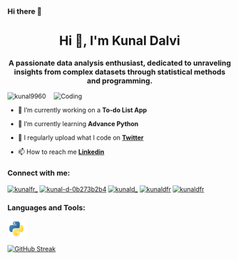 ### Hi there 👋

<h1 align="center">Hi 👋, I'm Kunal Dalvi</h1>
<h3 align="center">A passionate data analysis enthusiast, dedicated to unraveling insights from complex datasets through statistical methods and programming.</h3>
<img align="right" alt="Coding" width="400" src="https://cdn.shopify.com/s/files/1/0578/3696/1997/t/9/assets/lofiboy.gif?v=103461765217895835051680702279">

<p align="left"> <img src="https://komarev.com/ghpvc/?username=kunal9960&label=Profile%20views&color=0e75b6&style=flat" alt="kunal9960" /> </p>

- 🔭 I’m currently working on a **To-do List App**

- 🌱 I’m currently learning **Advance Python**

- 📝 I regularly upload what I code on **[Twitter](https://twitter.com/kunalfr_)**

- 📫 How to reach me **[Linkedin](https://www.linkedin.com/in/kunal-d-0b273b2b4/)**

<h3 align="left">Connect with me:</h3>
<p align="left">
<a href="https://twitter.com/kunalfr_" target="blank"><img align="center" src="https://raw.githubusercontent.com/rahuldkjain/github-profile-readme-generator/master/src/images/icons/Social/twitter.svg" alt="kunalfr_" height="30" width="40" /></a>
<a href="https://linkedin.com/in/kunal-d-0b273b2b4" target="blank"><img align="center" src="https://raw.githubusercontent.com/rahuldkjain/github-profile-readme-generator/master/src/images/icons/Social/linked-in-alt.svg" alt="kunal-d-0b273b2b4" height="30" width="40" /></a>
<a href="https://codeforces.com/profile/kunald_" target="blank"><img align="center" src="https://raw.githubusercontent.com/rahuldkjain/github-profile-readme-generator/master/src/images/icons/Social/codeforces.svg" alt="kunald_" height="30" width="40" /></a>
<a href="https://www.leetcode.com/kunaldfr" target="blank"><img align="center" src="https://raw.githubusercontent.com/rahuldkjain/github-profile-readme-generator/master/src/images/icons/Social/leet-code.svg" alt="kunaldfr" height="30" width="40" /></a>
<a href="https://www.codechef.com/users/kunaldfr" target="blank"><img align="center" src="https://cdn.jsdelivr.net/npm/simple-icons@3.1.0/icons/codechef.svg" alt="kunaldfr" height="30" width="40" /></a>
</p>

<h3 align="left">Languages and Tools:</h3> 
<a href="https://www.python.org" target="_blank" rel="noreferrer"> <img src="https://raw.githubusercontent.com/devicons/devicon/master/icons/python/python-original.svg" alt="python" width="40" height="40"/> </a>
</p>
<a href="https://git.io/streak-stats"><img src="https://streak-stats.demolab.com?user=kunal9960&theme=tokyonight-duo&border_radius=5" alt="GitHub Streak" /></a>
